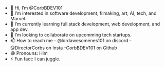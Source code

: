 - 👋 Hi, I’m @CorbBDEV101
- 👀 I’m interested in software development, filmaking, art, AI, tech, and Marvel.
- 🌱 I’m currently learning full stack development, web development, and app dev. 
- 💞️ I’m looking to collaborate on upcomming tech startups.
- 📫 How to reach me  - @lordawesomenes101 on discord -@DirectorCorbs on Insta -CorbBDEV101 on Github 
- 😄 Pronouns: Him
- ⚡ Fun fact: I can juggle. 

<!---
CorbBDEV101/CorbBDEV101 is a ✨ special ✨ repository because its `README.md` (this file) appears on your GitHub profile.
You can click the Preview link to take a look at your changes.
--->
